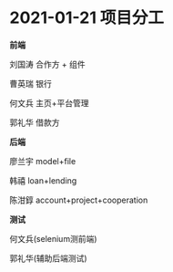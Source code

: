 # 2021-01-21 项目分工

**前端**

刘国涛 合作方 + 组件

曹英瑞 银行

何文兵 主页+平台管理

郭礼华 借款方

**后端**

廖兰宇 model+file

韩禧 loan+lending

陈泔錞 account+project+cooperation

**测试**

何文兵(selenium测前端)

郭礼华(辅助后端测试)